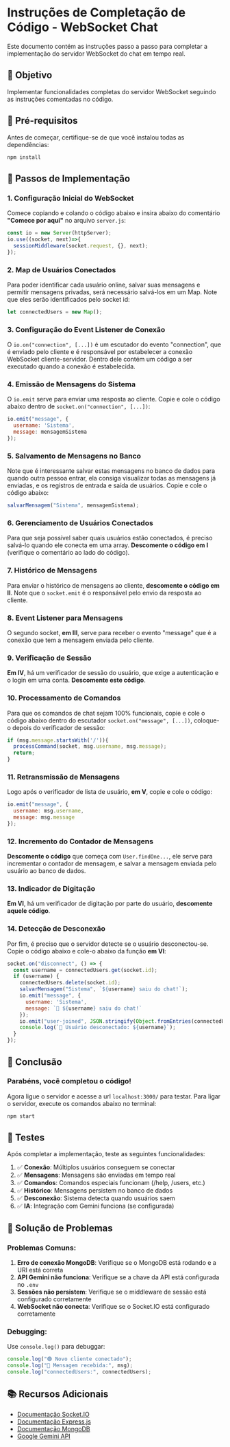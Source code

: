 # Instruções de Completação de Código - WebSocket Chat

Este documento contém as instruções passo a passo para completar a implementação do servidor WebSocket do chat em tempo real.

## 🎯 Objetivo

Implementar funcionalidades completas do servidor WebSocket seguindo as instruções comentadas no código.

## 📝 Pré-requisitos

Antes de começar, certifique-se de que você instalou todas as dependências:

```bash
npm install
```

## 🔧 Passos de Implementação

### 1. Configuração Inicial do WebSocket

Comece copiando e colando o código abaixo e insira abaixo do comentário **"Comece por aqui"** no arquivo `server.js`:

```javascript
const io = new Server(httpServer);
io.use((socket, next)=>{
  sessionMiddleware(socket.request, {}, next);
});
```

### 2. Map de Usuários Conectados

Para poder identificar cada usuário online, salvar suas mensagens e permitir mensagens privadas, será necessário salvá-los em um Map. Note que eles serão identificados pelo socket id:

```javascript
let connectedUsers = new Map();
```

### 3. Configuração do Event Listener de Conexão

O `io.on("connection", [...])` é um escutador do evento "connection", que é enviado pelo cliente e é responsável por estabelecer a conexão WebSocket cliente-servidor. Dentro dele contém um código a ser executado quando a conexão é estabelecida.

### 4. Emissão de Mensagens do Sistema

O `io.emit` serve para enviar uma resposta ao cliente. Copie e cole o código abaixo dentro de `socket.on("connection", [...])`:

```javascript
io.emit("message", {
  username: 'Sistema',
  message: mensagemSistema
});
```

### 5. Salvamento de Mensagens no Banco

Note que é interessante salvar estas mensagens no banco de dados para quando outra pessoa entrar, ela consiga visualizar todas as mensagens já enviadas, e os registros de entrada e saída de usuários. Copie e cole o código abaixo:

```javascript
salvarMensagem("Sistema", mensagemSistema);
```

### 6. Gerenciamento de Usuários Conectados

Para que seja possível saber quais usuários estão conectados, é preciso salvá-lo quando ele conecta em uma array. **Descomente o código em I** (verifique o comentário ao lado do código).

### 7. Histórico de Mensagens

Para enviar o histórico de mensagens ao cliente, **descomente o código em II**. Note que o `socket.emit` é o responsável pelo envio da resposta ao cliente.

### 8. Event Listener para Mensagens

O segundo socket, **em III**, serve para receber o evento "message" que é a conexão que tem a mensagem enviada pelo cliente.

### 9. Verificação de Sessão

**Em IV**, há um verificador de sessão do usuário, que exige a autenticação e o login em uma conta. **Descomente este código**.

### 10. Processamento de Comandos

Para que os comandos de chat sejam 100% funcionais, copie e cole o código abaixo dentro do escutador `socket.on("message", [...])`, coloque-o depois do verificador de sessão:

```javascript
if (msg.message.startsWith('/')){
  processCommand(socket, msg.username, msg.message);
  return;
}
```

### 11. Retransmissão de Mensagens

Logo após o verificador de lista de usuário, **em V**, copie e cole o código:

```javascript
io.emit("message", {
  username: msg.username,
  message: msg.message
});
```

### 12. Incremento do Contador de Mensagens

**Descomente o código** que começa com `User.findOne...`, ele serve para incrementar o contador de mensagem, e salvar a mensagem enviada pelo usuário ao banco de dados.

### 13. Indicador de Digitação

**Em VI**, há um verificador de digitação por parte do usuário, **descomente aquele código**.

### 14. Detecção de Desconexão

Por fim, é preciso que o servidor detecte se o usuário desconectou-se. Copie o código abaixo e cole-o abaixo da função **em VI**:

```javascript
socket.on("disconnect", () => {
  const username = connectedUsers.get(socket.id);
  if (username) {
    connectedUsers.delete(socket.id);
    salvarMensagem("Sistema", `${username} saiu do chat!`);
    io.emit("message", {
      username: 'Sistema',
      message: `👋 ${username} saiu do chat!`
    });
    io.emit("user-joined", JSON.stringify(Object.fromEntries(connectedUsers)));
    console.log(`🔴 Usuário desconectado: ${username}`);
  }
});
```

## 🎉 Conclusão

### Parabéns, você completou o código!

Agora ligue o servidor e acesse a url `localhost:3000/` para testar. Para ligar o servidor, execute os comandos abaixo no terminal:

```bash
npm start
```

## 🧪 Testes

Após completar a implementação, teste as seguintes funcionalidades:

1. ✅ **Conexão**: Múltiplos usuários conseguem se conectar
2. ✅ **Mensagens**: Mensagens são enviadas em tempo real
3. ✅ **Comandos**: Comandos especiais funcionam (/help, /users, etc.)
4. ✅ **Histórico**: Mensagens persistem no banco de dados
5. ✅ **Desconexão**: Sistema detecta quando usuários saem
6. ✅ **IA**: Integração com Gemini funciona (se configurada)

## 🐛 Solução de Problemas

### Problemas Comuns:

1. **Erro de conexão MongoDB**: Verifique se o MongoDB está rodando e a URI está correta
2. **API Gemini não funciona**: Verifique se a chave da API está configurada no `.env`
3. **Sessões não persistem**: Verifique se o middleware de sessão está configurado corretamente
4. **WebSocket não conecta**: Verifique se o Socket.IO está configurado corretamente

### Debugging:

Use `console.log()` para debuggar:
```javascript
console.log("🟢 Novo cliente conectado");
console.log("📝 Mensagem recebida:", msg);
console.log("connectedUsers:", connectedUsers);
```

## 📚 Recursos Adicionais

- [Documentação Socket.IO](https://socket.io/docs/)
- [Documentação Express.js](https://expressjs.com/)
- [Documentação MongoDB](https://docs.mongodb.com/)
- [Google Gemini API](https://developers.generativeai.google/)